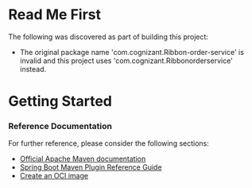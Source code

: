 # Read Me First
The following was discovered as part of building this project:

* The original package name 'com.cognizant.Ribbon-order-service' is invalid and this project uses 'com.cognizant.Ribbonorderservice' instead.

# Getting Started

### Reference Documentation
For further reference, please consider the following sections:

* [Official Apache Maven documentation](https://maven.apache.org/guides/index.html)
* [Spring Boot Maven Plugin Reference Guide](https://docs.spring.io/spring-boot/docs/2.4.2/maven-plugin/reference/html/)
* [Create an OCI image](https://docs.spring.io/spring-boot/docs/2.4.2/maven-plugin/reference/html/#build-image)

